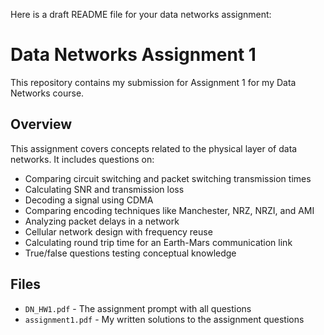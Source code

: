 Here is a draft README file for your data networks assignment:

# Data Networks Assignment 1

This repository contains my submission for Assignment 1 for my Data Networks course. 

## Overview

This assignment covers concepts related to the physical layer of data networks. It includes questions on:

- Comparing circuit switching and packet switching transmission times
- Calculating SNR and transmission loss
- Decoding a signal using CDMA
- Comparing encoding techniques like Manchester, NRZ, NRZI, and AMI
- Analyzing packet delays in a network 
- Cellular network design with frequency reuse
- Calculating round trip time for an Earth-Mars communication link
- True/false questions testing conceptual knowledge

## Files

- `DN_HW1.pdf` - The assignment prompt with all questions
- `assignment1.pdf` - My written solutions to the assignment questions


